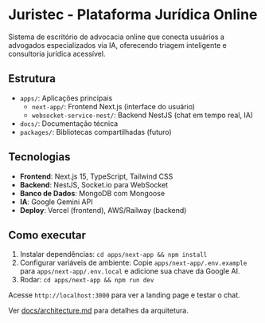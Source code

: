# Juristec - Plataforma Jurídica Online

Sistema de escritório de advocacia online que conecta usuários a advogados especializados via IA, oferecendo triagem inteligente e consultoria jurídica acessível.

## Estrutura

- `apps/`: Aplicações principais
  - `next-app/`: Frontend Next.js (interface do usuário)
  - `websocket-service-nest/`: Backend NestJS (chat em tempo real, IA)
- `docs/`: Documentação técnica
- `packages/`: Bibliotecas compartilhadas (futuro)

## Tecnologias

- **Frontend**: Next.js 15, TypeScript, Tailwind CSS
- **Backend**: NestJS, Socket.io para WebSocket
- **Banco de Dados**: MongoDB com Mongoose
- **IA**: Google Gemini API
- **Deploy**: Vercel (frontend), AWS/Railway (backend)

## Como executar

1. Instalar dependências: `cd apps/next-app && npm install`
2. Configurar variáveis de ambiente: Copie `apps/next-app/.env.example` para `apps/next-app/.env.local` e adicione sua chave da Google AI.
3. Rodar: `cd apps/next-app && npm run dev`

Acesse `http://localhost:3000` para ver a landing page e testar o chat.

Ver [docs/architecture.md](docs/architecture.md) para detalhes da arquitetura.
